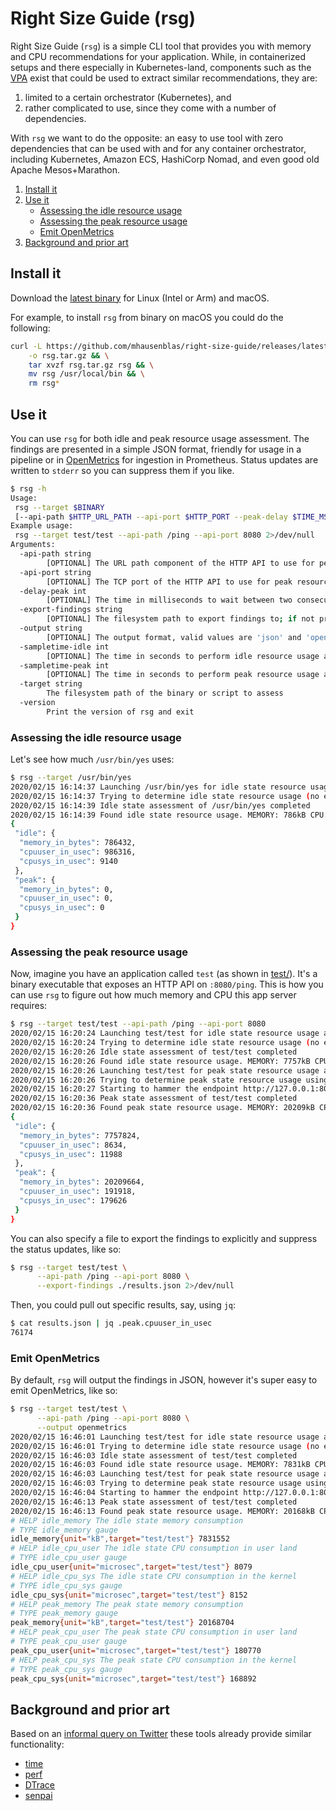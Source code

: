 # Right Size Guide (rsg)

Right Size Guide (`rsg`) is a simple CLI tool that provides you with memory and 
CPU recommendations for your application. While, in containerized setups and 
there especially in Kubernetes-land, components such as the
[VPA](https://github.com/kubernetes/autoscaler/tree/master/vertical-pod-autoscaler) 
exist that could be used to extract similar recommendations, they are: 

1. limited to a certain orchestrator (Kubernetes), and 
1. rather complicated to use, since they come with a number of dependencies.
   
With `rsg` we want to do the opposite: an easy to use tool with zero dependencies
that can be used with and for any container orchestrator, including Kubernetes,
Amazon ECS, HashiCorp Nomad, and even good old Apache Mesos+Marathon.


1. [Install it](#install-it)
2. [Use it](#use-it)
   - [Assessing the idle resource usage](#assessing-the-idle-resource-usage)
   - [Assessing the peak resource usage](#assessing-the-peak-resource-usage)
   - [Emit OpenMetrics](#emit-openmetrics)
3. [Background and prior art](#background-and-prior-art)

## Install it

Download the [latest binary](https://github.com/mhausenblas/right-size-guide/releases/latest) 
for Linux (Intel or Arm) and macOS.

For example, to install `rsg` from binary on macOS you could do the following:

```sh
curl -L https://github.com/mhausenblas/right-size-guide/releases/latest/download/rsg_darwin_amd64.tar.gz \
    -o rsg.tar.gz && \
    tar xvzf rsg.tar.gz rsg && \
    mv rsg /usr/local/bin && \
    rm rsg*
```

## Use it

You can use `rsg` for both idle and peak resource usage assessment. The findings 
are presented in a simple JSON format, friendly for usage in a pipeline or 
in [OpenMetrics](https://openmetrics.io/) for ingestion in Prometheus. Status
updates are written to `stderr` so you can suppress them if you like.

```sh
$ rsg -h
Usage:
 rsg --target $BINARY
 [--api-path $HTTP_URL_PATH --api-port $HTTP_PORT --peak-delay $TIME_MS --sampletime-idle $TIME_SEC --sampletime-peak $TIME_SEC --export-findings $FILE --output json|openmetrics]
Example usage:
 rsg --target test/test --api-path /ping --api-port 8080 2>/dev/null
Arguments:
  -api-path string
        [OPTIONAL] The URL path component of the HTTP API to use for peak resource usage assessment
  -api-port string
        [OPTIONAL] The TCP port of the HTTP API to use for peak resource usage assessment
  -delay-peak int
        [OPTIONAL] The time in milliseconds to wait between two consecutive HTTP GET requests for peak resource usage assessment (default 10)
  -export-findings string
        [OPTIONAL] The filesystem path to export findings to; if not provided the results will be written to stdout
  -output string
        [OPTIONAL] The output format, valid values are 'json' and 'openmetrics' (default "json")
  -sampletime-idle int
        [OPTIONAL] The time in seconds to perform idle resource usage assessment (default 2)
  -sampletime-peak int
        [OPTIONAL] The time in seconds to perform peak resource usage assessment (default 10)
  -target string
        The filesystem path of the binary or script to assess
  -version
        Print the version of rsg and exit
```

### Assessing the idle resource usage

Let's see how much `/usr/bin/yes` uses:

```sh
$ rsg --target /usr/bin/yes
2020/02/15 16:14:37 Launching /usr/bin/yes for idle state resource usage assessment
2020/02/15 16:14:37 Trying to determine idle state resource usage (no external traffic)
2020/02/15 16:14:39 Idle state assessment of /usr/bin/yes completed
2020/02/15 16:14:39 Found idle state resource usage. MEMORY: 786kB CPU: 986ms (user)/9ms (sys)
{
 "idle": {
  "memory_in_bytes": 786432,
  "cpuuser_in_usec": 986316,
  "cpusys_in_usec": 9140
 },
 "peak": {
  "memory_in_bytes": 0,
  "cpuuser_in_usec": 0,
  "cpusys_in_usec": 0
 }
}
```

### Assessing the peak resource usage

Now, imagine you have an application called `test` (as shown in [test/](test/main.go)). 
It's a binary executable that exposes an HTTP API on `:8080/ping`. This is how 
you can use `rsg` to figure out how much memory and CPU this app server requires:

```sh
$ rsg --target test/test --api-path /ping --api-port 8080
2020/02/15 16:20:24 Launching test/test for idle state resource usage assessment
2020/02/15 16:20:24 Trying to determine idle state resource usage (no external traffic)
2020/02/15 16:20:26 Idle state assessment of test/test completed
2020/02/15 16:20:26 Found idle state resource usage. MEMORY: 7757kB CPU: 8ms (user)/11ms (sys)
2020/02/15 16:20:26 Launching test/test for peak state resource usage assessment
2020/02/15 16:20:26 Trying to determine peak state resource usage using 127.0.0.1:8080/ping
2020/02/15 16:20:27 Starting to hammer the endpoint http://127.0.0.1:8080/ping every 10ms
2020/02/15 16:20:36 Peak state assessment of test/test completed
2020/02/15 16:20:36 Found peak state resource usage. MEMORY: 20209kB CPU: 191ms (user)/179ms (sys)
{
 "idle": {
  "memory_in_bytes": 7757824,
  "cpuuser_in_usec": 8634,
  "cpusys_in_usec": 11988
 },
 "peak": {
  "memory_in_bytes": 20209664,
  "cpuuser_in_usec": 191918,
  "cpusys_in_usec": 179626
 }
}
```

You can also specify a file to export the findings to explicitly and suppress 
the status updates, like so:

```sh
$ rsg --target test/test \
      --api-path /ping --api-port 8080 \
      --export-findings ./results.json 2>/dev/null
```

Then, you could pull out specific results, say, using `jq`:

```sh
$ cat results.json | jq .peak.cpuuser_in_usec
76174
```

### Emit OpenMetrics

By default, `rsg` will output the findings in JSON, however it's super easy to
emit OpenMetrics, like so:

```sh
$ rsg --target test/test \
      --api-path /ping --api-port 8080 \
      --output openmetrics
2020/02/15 16:46:01 Launching test/test for idle state resource usage assessment
2020/02/15 16:46:01 Trying to determine idle state resource usage (no external traffic)
2020/02/15 16:46:03 Idle state assessment of test/test completed
2020/02/15 16:46:03 Found idle state resource usage. MEMORY: 7831kB CPU: 8ms (user)/8ms (sys)
2020/02/15 16:46:03 Launching test/test for peak state resource usage assessment
2020/02/15 16:46:03 Trying to determine peak state resource usage using 127.0.0.1:8080/ping
2020/02/15 16:46:04 Starting to hammer the endpoint http://127.0.0.1:8080/ping every 10ms
2020/02/15 16:46:13 Peak state assessment of test/test completed
2020/02/15 16:46:13 Found peak state resource usage. MEMORY: 20168kB CPU: 180ms (user)/168ms (sys)
# HELP idle_memory The idle state memory consumption
# TYPE idle_memory gauge
idle_memory{unit="kB",target="test/test"} 7831552
# HELP idle_cpu_user The idle state CPU consumption in user land
# TYPE idle_cpu_user gauge
idle_cpu_user{unit="microsec",target="test/test"} 8079
# HELP idle_cpu_sys The idle state CPU consumption in the kernel
# TYPE idle_cpu_sys gauge
idle_cpu_sys{unit="microsec",target="test/test"} 8152
# HELP peak_memory The peak state memory consumption
# TYPE peak_memory gauge
peak_memory{unit="kB",target="test/test"} 20168704
# HELP peak_cpu_user The peak state CPU consumption in user land
# TYPE peak_cpu_user gauge
peak_cpu_user{unit="microsec",target="test/test"} 180770
# HELP peak_cpu_sys The peak state CPU consumption in the kernel
# TYPE peak_cpu_sys gauge
peak_cpu_sys{unit="microsec",target="test/test"} 168892
```

## Background and prior art

Based on an [informal query on Twitter](https://twitter.com/mhausenblas/status/1225855388584730624) these tools already provide similar functionality:

- [time](http://man7.org/linux/man-pages/man1/time.1.html)
- [perf](http://www.brendangregg.com/perf.html)
- [DTrace](http://www.brendangregg.com/DTrace/cputimes)
- [senpai](https://github.com/facebookincubator/senpai)
